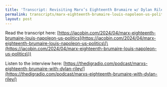 ```yaml
---
title: 'Transcript: Revisiting Marx’s Eighteenth Brumaire w/ Dylan Riley'
permalink: transcripts/marx-eighteenth-brumaire-louis-napoleon-us-politics/
layout: post
---
```


Read the transcript here: [https://jacobin.com/2024/04/marx-eighteenth-brumaire-louis-napoleon-us-politics](https://jacobin.com/2024/04/marx-eighteenth-brumaire-louis-napoleon-us-politics\[\(https://jacobin.com/2024/04/marx-eighteenth-brumaire-louis-napoleon-us-politics\))

Listen to the interview here: [https://thedigradio.com/podcast/marxs-eighteenth-brumaire-with-dylan-riley/](https://thedigradio.com/podcast/marxs-eighteenth-brumaire-with-dylan-riley/)

